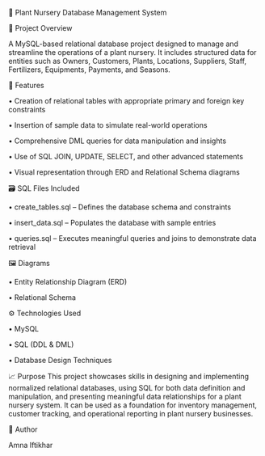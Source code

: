 🌿 Plant Nursery Database Management System

📁 Project Overview

A MySQL-based relational database project designed to manage and streamline the operations of a plant nursery. It includes structured data for entities such as Owners, Customers, Plants, Locations, Suppliers, Staff, Fertilizers, Equipments, Payments, and Seasons.

📌 Features

• Creation of relational tables with appropriate primary and foreign key constraints

• Insertion of sample data to simulate real-world operations

• Comprehensive DML queries for data manipulation and insights

• Use of SQL JOIN, UPDATE, SELECT, and other advanced statements

• Visual representation through ERD and Relational Schema diagrams


🗃️ SQL Files Included

• create_tables.sql – Defines the database schema and constraints

• insert_data.sql – Populates the database with sample entries

• queries.sql – Executes meaningful queries and joins to demonstrate data retrieval


🖼️ Diagrams

• Entity Relationship Diagram (ERD)

• Relational Schema


⚙️ Technologies Used

• MySQL

• SQL (DDL & DML)

• Database Design Techniques

📈 Purpose
This project showcases skills in designing and implementing normalized relational databases, using SQL for both data definition and manipulation, and presenting meaningful data relationships for a plant nursery system. It can be used as a foundation for inventory management, customer tracking, and operational reporting in plant nursery businesses.

📎 Author

Amna Iftikhar
